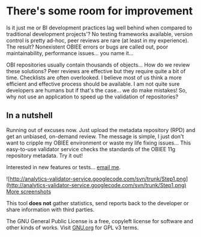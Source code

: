# There's some room for improvement #

Is it just me or BI development practices lag well behind when compared to traditional development projects'? No testing frameworks available, version control is pretty ad-hoc, peer reviews are rare (at least in my experience). The result? Nonexistent OBIEE errors or bugs are called out, poor maintainability, performance issues... you name it...

OBI repositories usually contain thousands of objects... How do we review these solutions? Peer reviews are effective but they require quite a bit of time. Checklists are often overlooked. I believe most of us think a more efficient and effective process should be available. I am not quite sure developers are humans but if that's the case... we do make mistakes! So, why not use an application to speed up the validation of repositories?


## In a nutshell ##
Running out of excuses now. Just upload the metadata repository (RPD) and get an unbiased, on-demand review. The message is simple, I just don't want to cripple my OBIEE environment or waste my life fixing issues... This easy-to-use validator service checks the standards of the OBIEE 11g repository metadata. Try it out!

Interested in new features or tests... [email me](mailto:danielgalassi@gmail.com?subject=Analytics%20Metadata%20Validator&body=Hey%20Daniel,%20I%20got%20an%20idea.).

![http://analytics-validator-service.googlecode.com/svn/trunk/Step1.png](http://analytics-validator-service.googlecode.com/svn/trunk/Step1.png) [More screenshots](Screenshots.md)


This tool **does not** gather statistics, send reports back to the developer or share information with third parties.

The GNU General Public License is a free, copyleft license for software and other kinds of works. Visit [GNU.org](http://www.gnu.org/copyleft/gpl.html) for GPL v3 terms.